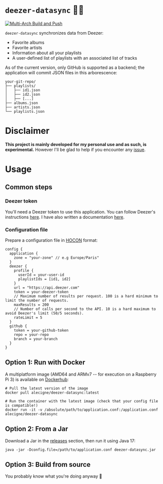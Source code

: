 # `deezer-datasync` :musical_note::floppy_disk:

[![Multi-Arch Build and Push](https://github.com/alecigne/deezer-datasync/actions/workflows/docker-publish.yml/badge.svg)](https://github.com/alecigne/deezer-datasync/actions/workflows/docker-publish.yml)

`deezer-datasync` synchronizes data from Deezer:

- Favorite albums
- Favorite artists
- Information about all your playlists
- A user-defined list of playlists with an associated list of tracks

As of the current version, only GitHub is supported as a backend; the application will commit JSON
files in this arborescence:

```
your-git-repo/
├── playlists/
│   ├── id1.json
│   ├── id2.json
│   ├── [...]
├── albums.json
├── artists.json
└── playlists.json
```

# Disclaimer

**This project is mainly developed for my personal use and as such, is experimental.** However I'll
be glad to help if you encounter any [issue](https://github.com/alecigne/deezer-datasync/issues).

# Usage

## Common steps

### Deezer token

You'll need a Deezer token to use this application. You can follow Deezer's
instructions [here](https://developers.deezer.com/api/oauth). I have also written a documentation
[here](https://lecigne.net/notes/deezer-token.html).

### Configuration file

Prepare a configuration file in [HOCON](https://github.com/lightbend/config/blob/main/HOCON.md)
format:

``` hocon
config {
  application {
    zone = "your-zone" // e.g Europe/Paris"
  }
  deezer {
    profile {
      userId = your-user-id
      playlistIds = [id1, id2]
    }
    url = "https://api.deezer.com"
    token = your-deezer-token
    // Maximum number of results per request. 100 is a hard minimum to limit the number of requests.
    maxResults = 200
    // Number of calls per second to the API. 10 is a hard maximum to avoid Deezer's limit (50/5 seconds).
    rateLimit = 5
  }
  github {
    token = your-github-token
    repo = your-repo
    branch = your-branch
  }
}
```

## Option 1: Run with Docker

A multiplatform image (AMD64 and ARMv7 -- for execution on a Raspberry Pi 3) is available on
[Dockerhub](https://hub.docker.com/r/alecigne/deezer-datasync):

``` shell
# Pull the latest version of the image
docker pull alecigne/deezer-datasync:latest

# Run the container with the latest image (check that your config file is compatible!)
docker run -it -v /absolute/path/to/application.conf:/application.conf alecigne/deezer-datasync
```

## Option 2: From a Jar

Download a Jar in the [releases](https://github.com/alecigne/deezer-datasync/releases) section, then
run it using Java 17:

``` shell
java -jar -Dconfig.file=/path/to/application.conf deezer-datasync.jar
```

## Option 3: Build from source

You probably know what you're doing anyway :slightly_smiling_face:
